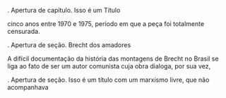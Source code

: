 . Apertura de capítulo. Isso é um Título

cinco anos entre 1970 e
1975, período em que a peça foi totalmente censurada.

. Apertura de seção. Brecht dos amadores

A difícil documentação da história das montagens de Brecht no Brasil se
liga ao fato de ser um autor comunista cuja obra dialoga, por sua vez,

. Apertura de seção. Isso é um título
com um marxismo livre, que não acompanhava